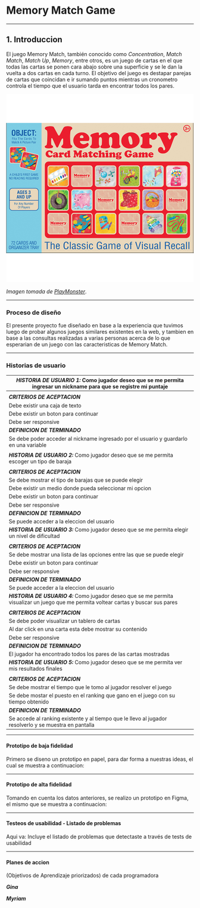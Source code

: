 # Memory Match Game

***
## 1. Introduccion

El juego Memory Match, también conocido como _Concentration_, _Match Match_, 
_Match Up_, _Memory_, entre otros, es un juego de cartas en el que todas las 
cartas se ponen cara abajo sobre una superficie y se le dan la vuelta a dos 
cartas en cada turno. 
El objetivo del juego es destapar parejas de cartas que coincidan e ir sumando
puntos mientras un cronometro controla el tiempo que el usuario tarda en
encontrar todos los pares.

![Concentration (card game)](MemoryGame.png)

_Imagen tomada de [PlayMonster](https://www.playmonster.com/product/memory-card-matching-game/)_.


***
### Proceso de diseño

El presente proyecto fue diseñado en base a la experiencia que tuvimos luego de probar algunos
juegos similares existentes en la web, y tambien en base a las consultas realizadas a 
varias personas acerca de lo que esperarian de un juego con las caracteristicas de Memory Match.

---
### Historias de usuario

| ***HISTORIA DE USUARIO 1:*** Como jugador deseo que se me permita ingresar un nickname para que se registre mi puntaje|
|---------------------------|
||
|***CRITERIOS DE ACEPTACION***|
|Debe existir una caja de texto|
|Debe existir un boton para continuar|
|Debe ser responsive| |
|***DEFINICION DE TERMINADO***|
|Se debe poder acceder al nickname ingresado por el usuario y guardarlo en una variable|
||
| ***HISTORIA DE USUARIO 2:*** Como jugador deseo que se me permita escoger un tipo de baraja |
||
|***CRITERIOS DE ACEPTACION***|
|Se debe mostrar el tipo de barajas que se puede elegir|
|Debe existir un medio donde pueda seleccionar mi opcion|
|Debe existir un boton para continuar|
|Debe ser responsive|
|***DEFINICION DE TERMINADO***|
|Se puede acceder a la eleccion del usuario|
| ***HISTORIA DE USUARIO 3:*** Como jugador deseo que se me permita elegir un nivel de dificultad|
||
|***CRITERIOS DE ACEPTACION***|
|Se debe mostrar una lista de las opciones entre las que se puede elegir|
|Debe existir un boton para continuar|
|Debe ser responsive|
|***DEFINICION DE TERMINADO***|
|Se puede acceder a la eleccion del usuario|
| ***HISTORIA DE USUARIO 4:*** Como jugador deseo que se me permita visualizar un juego que me permita voltear cartas y buscar sus pares|
||
|***CRITERIOS DE ACEPTACION***|
|Se debe poder visualizar un tablero de cartas|
|Al dar click en una carta esta debe mostrar su contenido|
|Debe ser responsive|
|***DEFINICION DE TERMINADO***|
|El jugador ha encontrado todos los pares de las cartas mostradas|
| ***HISTORIA DE USUARIO 5:*** Como jugador deseo que se me permita ver mis resultados finales|
||
|***CRITERIOS DE ACEPTACION***|
|Se debe mostrar el tiempo que le tomo al jugador resolver el juego|
|Se debe mostar el puesto en el ranking que gano en el juego con su tiempo obtenido|
|***DEFINICION DE TERMINADO***|
|Se accede al ranking existente y al tiempo que le llevo al jugador resolverlo y se muestra en pantalla|
***
#### Prototipo de baja fidelidad

Primero se diseno un prototipo en papel, para dar forma a nuestras ideas, el cual se muestra a continuacion:

***
#### Prototipo de alta fidelidad
Tomando en cuenta los datos anteriores, se realizo un prototipo en Figma, el mismo que se muestra a continuacion:

***
#### Testeos de usabilidad - Listado de problemas

Aqui va: Incluye el listado de problemas que detectaste a través de tests de
  usabilidad
***
#### Planes de accion
(Objetivos de Aprendizaje priorizados) de cada programadora

***Gina***

***Myriam***
